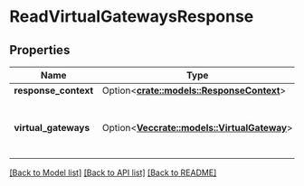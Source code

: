 # ReadVirtualGatewaysResponse

## Properties

Name | Type | Description | Notes
------------ | ------------- | ------------- | -------------
**response_context** | Option<[**crate::models::ResponseContext**](ResponseContext.md)> |  | [optional]
**virtual_gateways** | Option<[**Vec<crate::models::VirtualGateway>**](VirtualGateway.md)> | Information about one or more virtual gateways. | [optional]

[[Back to Model list]](../README.md#documentation-for-models) [[Back to API list]](../README.md#documentation-for-api-endpoints) [[Back to README]](../README.md)


